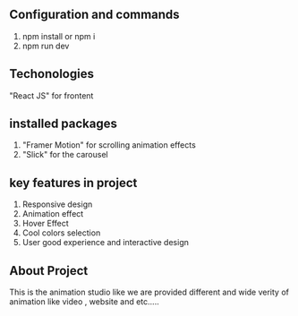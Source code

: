 ## Configuration and commands
1. npm install or npm i
2. npm run dev

## Techonologies
"React JS" for frontent

## installed packages
1. "Framer Motion" for scrolling animation effects
2. "Slick" for the carousel

## key features in project
1. Responsive design
2. Animation effect
3. Hover Effect
4. Cool colors selection
5. User good experience and interactive design

## About Project
This is the animation studio like we are provided different and wide verity of animation like video , website and etc.....
